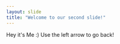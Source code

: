 ```yaml
---
layout: slide
title: "Welcome to our second slide!"
---
```

Hey it's Me :) 
Use the left arrow to go back!
